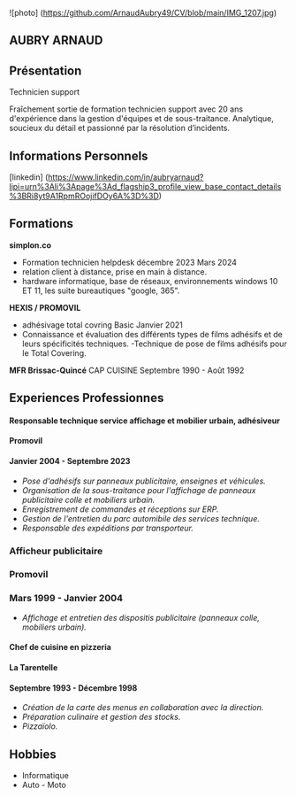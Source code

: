 ![photo] (https://github.com/ArnaudAubry49/CV/blob/main/IMG_1207.jpg)

 ## **AUBRY ARNAUD**

 
## **Présentation**


 Technicien support

 Fraîchement sortie de formation technicien support avec 20 ans
d'expérience dans la gestion d'équipes et de sous-traitance. Analytique,
soucieux du détail et passionné par la résolution d’incidents.


## **Informations Personnels**

 [linkedin] (https://www.linkedin.com/in/aubryarnaud?lipi=urn%3Ali%3Apage%3Ad_flagship3_profile_view_base_contact_details%3BRi8yt9A1RpmROojifDOy6A%3D%3D)


## **Formations**


 **simplon.co**

- Formation technicien helpdesk
décembre 2023 Mars 2024
- relation client à distance, prise en main à
distance.
- hardware informatique, base de réseaux,
environnements windows 10 ET 11, les suite
bureautiques "google, 365".

**HEXIS / PROMOVIL**

- adhésivage total covring Basic
Janvier 2021
- Connaissance et évaluation des différents types de films adhésifs et
de leurs spécificités techniques.
-Technique de pose de films adhésifs pour le Total Covering. 

 **MFR Brissac-Quincé**
CAP CUISINE
Septembre 1990 - Août 1992

## **Experiences Professionnes**

#### **Responsable technique service affichage et mobilier urbain, adhésiveur**
#### **Promovil**
#### **Janvier 2004 - Septembre 2023**
 - _Pose d'adhésifs sur panneaux publicitaire, enseignes et véhicules._
 - _Organisation de la sous-traitance pour l'affichage de panneaux publicitaire colle et mobiliers urbain._
 - _Enregistrement de commandes et réceptions sur ERP._
 - _Gestion de l'entretien du parc automibile des services technique._
 - _Responsable des expéditions par transporteur._

### **Afficheur publicitaire**
### **Promovil**
### **Mars 1999 - Janvier 2004**

 - _Affichage et entretien des dispositis publicitaire (panneaux colle, mobiliers urbain)._

#### **Chef de cuisine en pizzeria**
#### **La Tarentelle**
#### **Septembre 1993 - Décembre 1998**

 - _Création de la carte des menus en collaboration avec la direction._
 - _Préparation culinaire et gestion des stocks._
 - _Pizzaïolo._

## **Hobbies**

 - Informatique
 - Auto - Moto
